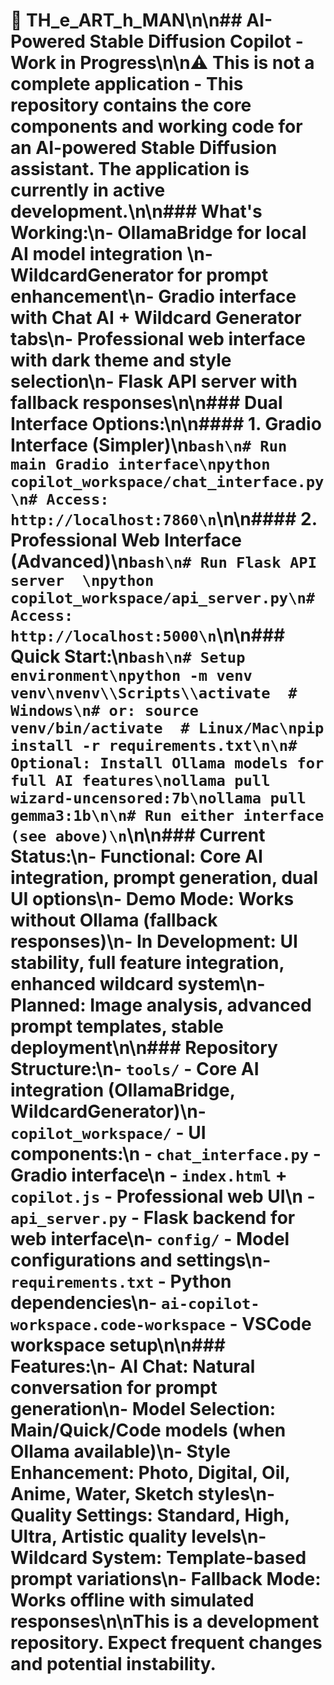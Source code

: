# 🧙 TH_e_ART_h_MAN\n\n## AI-Powered Stable Diffusion Copilot - Work in Progress\n\n⚠️ **This is not a complete application** - This repository contains the core components and working code for an AI-powered Stable Diffusion assistant. The application is currently in active development.\n\n### What's Working:\n- **OllamaBridge** for local AI model integration  \n- **WildcardGenerator** for prompt enhancement\n- **Gradio interface** with Chat AI + Wildcard Generator tabs\n- **Professional web interface** with dark theme and style selection\n- **Flask API server** with fallback responses\n\n### Dual Interface Options:\n\n#### 1. Gradio Interface (Simpler)\n```bash\n# Run main Gradio interface\npython copilot_workspace/chat_interface.py\n# Access: http://localhost:7860\n```\n\n#### 2. Professional Web Interface (Advanced)\n```bash\n# Run Flask API server  \npython copilot_workspace/api_server.py\n# Access: http://localhost:5000\n```\n\n### Quick Start:\n```bash\n# Setup environment\npython -m venv venv\nvenv\\Scripts\\activate  # Windows\n# or: source venv/bin/activate  # Linux/Mac\npip install -r requirements.txt\n\n# Optional: Install Ollama models for full AI features\nollama pull wizard-uncensored:7b\nollama pull gemma3:1b\n\n# Run either interface (see above)\n```\n\n### Current Status:\n- **Functional**: Core AI integration, prompt generation, dual UI options\n- **Demo Mode**: Works without Ollama (fallback responses)\n- **In Development**: UI stability, full feature integration, enhanced wildcard system\n- **Planned**: Image analysis, advanced prompt templates, stable deployment\n\n### Repository Structure:\n- `tools/` - Core AI integration (OllamaBridge, WildcardGenerator)\n- `copilot_workspace/` - UI components:\n  - `chat_interface.py` - Gradio interface\n  - `index.html` + `copilot.js` - Professional web UI\n  - `api_server.py` - Flask backend for web interface\n- `config/` - Model configurations and settings\n- `requirements.txt` - Python dependencies\n- `ai-copilot-workspace.code-workspace` - VSCode workspace setup\n\n### Features:\n- **AI Chat**: Natural conversation for prompt generation\n- **Model Selection**: Main/Quick/Code models (when Ollama available)\n- **Style Enhancement**: Photo, Digital, Oil, Anime, Water, Sketch styles\n- **Quality Settings**: Standard, High, Ultra, Artistic quality levels\n- **Wildcard System**: Template-based prompt variations\n- **Fallback Mode**: Works offline with simulated responses\n\n**This is a development repository. Expect frequent changes and potential instability.**